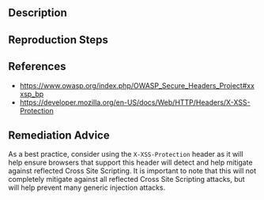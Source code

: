 ## Description


## Reproduction Steps


## References

- https://www.owasp.org/index.php/OWASP_Secure_Headers_Project#xxxsp_bp
- https://developer.mozilla.org/en-US/docs/Web/HTTP/Headers/X-XSS-Protection


## Remediation Advice

As a best practice, consider using the `X-XSS-Protection` header as it will help ensure browsers that support this header will detect and help mitigate against reflected Cross Site Scripting. It is important to note that this will not completely mitigate against all reflected Cross Site Scripting attacks, but will help prevent many generic injection attacks.
